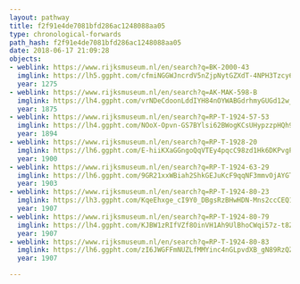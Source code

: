 ```yaml
---
layout: pathway
title: f2f91e4de7081bfd286ac1248088aa05
type: chronological-forwards
path_hash: f2f91e4de7081bfd286ac1248088aa05
date: 2018-06-17 21:09:28
objects:
- weblink: https://www.rijksmuseum.nl/en/search?q=BK-2000-43
  imglink: https://lh5.ggpht.com/cfmiNGGWJncrdV5nZjpNytGZXdT-4NPH3Tzcy6q0VEdFV-I8Xoin28VogB84cDZgYT7Huhe7BYVPSCE478aX19dof4Q=s200
  year: 1275
- weblink: https://www.rijksmuseum.nl/en/search?q=AK-MAK-598-B
  imglink: https://lh4.ggpht.com/vrNDeCdoonLddIYH84nOYWABGdrhmyGUGd12w_AgoUtPHZFQSBcEiAc-zo6lqq03TWAd02LECT_Mb7Zgs2PvLNd7ONu3=s200
  year: 1875
- weblink: https://www.rijksmuseum.nl/en/search?q=RP-T-1924-57-53
  imglink: https://lh4.ggpht.com/NOoX-Opvn-GS7BYlsi62BWogKCsUHypzzpHQh9J1Cw7p_kCIn9AQ-vT9fksm07lOEF3CIH3tMtWA2J2BxfYyFnl7bg=s200
  year: 1894
- weblink: https://www.rijksmuseum.nl/en/search?q=RP-T-1928-20
  imglink: https://lh6.ggpht.com/E-hiiKXaGGngoQqVTEy4pqcC98zd1Hk6DKPvgP7s4NJR8C2Pvt_wnzDkTXWMVUTswvmj8s5m5NhWXeQP5SDrqaoC1J8=s200
  year: 1900
- weblink: https://www.rijksmuseum.nl/en/search?q=RP-T-1924-63-29
  imglink: https://lh6.ggpht.com/9GR21xxWBiah2ShkGEJuKcF9qqNF3mmvOjAYGTmUKp9vngvYvh3o93X-mu8ugAWaJ7xjT2s5QkIBPdyyTPGNSLmdynDb=s200
  year: 1903
- weblink: https://www.rijksmuseum.nl/en/search?q=RP-T-1924-80-23
  imglink: https://lh3.ggpht.com/KqeEhxge_cI9Y0_DBgsRzBHwHDN-Mns2ccCEQ1qwqSFb5_u6ijL7Wx0xheH1O3lTmsu-ntWK8wKnH_IBjR2W72ZH0g=s200
  year: 1907
- weblink: https://www.rijksmuseum.nl/en/search?q=RP-T-1924-80-79
  imglink: https://lh4.ggpht.com/KJBW1zRIfVZf8OinVH1Ah9UlBhoCWqi57z-t8ZU3RXX-zcCwgBaxzi98gAcRzJU982WhqGafAjZb61DihNvCZ9HzYCY=s200
  year: 1907
- weblink: https://www.rijksmuseum.nl/en/search?q=RP-T-1924-80-83
  imglink: https://lh6.ggpht.com/zI6JWGFFmNUZLfMMYinc4nGLpvdXB_gN89RzQZ1ZSpxURfZdIIiN1Jru94WQDmYIuOygWvY197N0RFlfrn1H-PgizA=s200
  year: 1907

---
```

